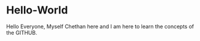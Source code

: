 # Hello-World
Hello Everyone,
Myself Chethan here and I am here to learn
the concepts of the GITHUB.
